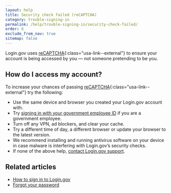 ```yaml
---
layout: help
title: Security check failed (reCAPTCHA)
category: trouble-signing-in
permalink: /help/trouble-signing-in/security-check-failed/
order: 6
exclude_from_nav: true
sitemap: false
---
```


Login.gov uses [reCAPTCHA](https://cloud.google.com/security/products/recaptcha?hl=en){:class="usa-link--external"} to ensure your account is being accessed by you — not someone pretending to be you.

## How do I access my account?

To increase your chances of passing [reCAPTCHA](https://cloud.google.com/security/products/recaptcha?hl=en){:class="usa-link--external"} try the following:

- Use the same device and browser you created your Login.gov account with.
- Try [signing in with your government employee ID](https://secure.login.gov/login/piv_cac) if you are a government employee.
- Turn off any VPN, ad blockers, and clear your cache.
- Try a different time of day, a different browser or update your browser to the latest version.
- We recommend installing and running antivirus software on your device in case malware is interfering with Login.gov’s security checks.
- If none of the above help, [contact Login.gov support](/contact/).

## Related articles

* [How to sign in to Login.gov](/help/trouble-signing-in/how-to-sign-in/)
* [Forgot your password](/help/trouble-signing-in/forgot-your-password/)

